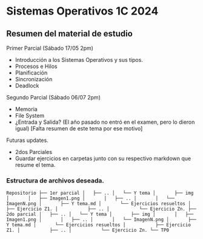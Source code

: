 # Sistemas Operativos 1C 2024

## Resumen del material de estudio

Primer Parcial (Sábado 17/05 2pm)
- Introducción a los Sistemas Operativos y sus tipos.
- Procesos e Hilos
- Planificación
- Sincronización
- Deadlock

Segundo Parcial (Sábado 06/07 2pm)
- Memoria
- File System
- ¿Entrada y Salida? (El año pasado no entró en el examen, pero lo dieron igual) [Falta resumen de este tema por ese motivo]

Futuras updates.
- 2dos Parciales
- Guardar ejercicios en carpetas junto con su respectivo markdown que resume el tema.

### Estructura de archivos deseada.

``Repositorio
├── 1er parcial
│   ├── ..
│   └── Y tema
│       ├── img
│       │   ├── Imagen1.png
│       │   ├── ..
│       │   └── ImagenN.png
│       ├── Y tema.md
│       └── Ejercicios resueltos
│           ├── Ejercicio Z1.
│           ├── ..
│           └── Ejercicio Zn.
├── 2do parcial
│   ├── ..
│   └── Y tema
│       ├── img
│       │   ├── Imagen1.png
│       │   ├── ..
│       │   └── ImagenN.png
│       ├── Y tema.md
│       └── Ejercicios resueltos
│           ├── Ejercicio Z1.
│           ├── ..
│           └── Ejercicio Zn.
└── TP0``
